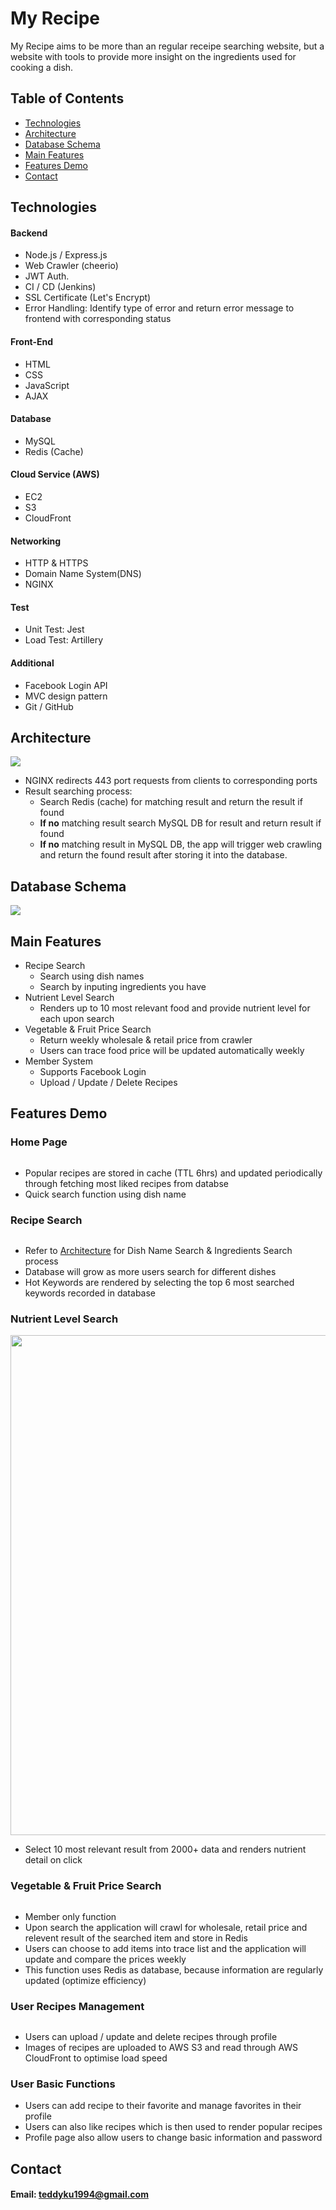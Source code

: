 # My Recipe

My Recipe aims to be more than an regular receipe searching website, but a website with tools to provide more insight on the ingredients used for cooking a dish.

## Table of Contents

- [Technologies](##Technologies)
- [Architecture](##Architecture)
- [Database Schema](#Database-Schema)
- [Main Features](#Main-Features)
- [Features Demo](#Features-Demo)
- [Contact](#Contact)

## Technologies

#### Backend
- Node.js / Express.js
- Web Crawler (cheerio)
- JWT Auth.
- CI / CD (Jenkins)
- SSL Certificate (Let's Encrypt)
- Error Handling: Identify type of error and return error message to frontend with corresponding status

#### Front-End
- HTML
- CSS
- JavaScript
- AJAX

#### Database
 - MySQL
 - Redis (Cache)

#### Cloud Service (AWS)
- EC2
- S3
- CloudFront

#### Networking
- HTTP & HTTPS
- Domain Name System(DNS)
- NGINX

#### Test
- Unit Test: Jest
- Load Test: Artillery

#### Additional
- Facebook Login API
- MVC design pattern
- Git / GitHub

## Architecture 
![](https://i.imgur.com/ijASQQV.png)
- NGINX redirects 443 port requests from clients to corresponding ports
- Result searching process:
    - Search Redis (cache) for matching result and return the result if found
    - **If no** matching result search MySQL DB for result and return result if found
    - **If no** matching result in MySQL DB, the app will trigger web crawling and return the found result after storing it into the database.

## Database Schema
![](https://i.imgur.com/Homs37X.png)

## Main Features
- Recipe Search
    - Search using dish names
    - Search by inputing ingredients you have
- Nutrient Level Search
    - Renders up to 10 most relevant food and provide nutrient level for each upon search
- Vegetable & Fruit Price Search
    - Return weekly wholesale & retail price from crawler
    - Users can trace food price will be updated automatically weekly
- Member System
    - Supports Facebook Login
    - Upload / Update / Delete Recipes

## Features Demo

### Home Page

<p align="center">
 <img "https://media.giphy.com/media/WO5X5r76TLs1iyRbxO/giphy.gif" width="800">
</p>

- Popular recipes are stored in cache (TTL 6hrs) and updated periodically through fetching most liked recipes from databse
- Quick search function using dish name

### Recipe Search 

<p align="center">
 <img "https://media.giphy.com/media/QAVQIyXGRBZN4noIFY/giphy.gif" width="800">
</p>

- Refer to [Architecture](#Architecture) for Dish Name Search & Ingredients Search process
- Database will grow as more users search for different dishes
- Hot Keywords are rendered by selecting the top 6 most searched keywords recorded in database

### Nutrient Level Search

<p align="center">
 <img src="https://media.giphy.com/media/KgEetveyiHnFbquKMo/giphy.gif" width="800">
</p>

- Select 10 most relevant result from 2000+ data and renders nutrient detail on click

### Vegetable & Fruit Price Search

<p align="center">
 <img "https://media.giphy.com/media/XEDaZIAA61zZzEOrZC/giphy.gif" width="800">
</p>

- Member only function
- Upon search the application will crawl for wholesale, retail price and relevent result of the searched item and store in Redis
- Users can choose to add items into trace list and the application will update and compare the prices weekly
- This function uses Redis as database, because information are regularly updated (optimize efficiency)

### User Recipes Management

<p align="center">
 <img "https://media.giphy.com/media/S598OCviyC38Ppi3W7/giphy.gif" width="800">
</p>

- Users can upload / update and delete recipes through profile
- Images of recipes are uploaded to AWS S3 and read through AWS CloudFront to optimise load speed

### User Basic Functions

- Users can add recipe to their favorite and manage favorites in their profile
- Users can also like recipes which is then used to render popular recipes
- Profile page also allow users to change basic information and password

## Contact

#### Email:  teddyku1994@gmail.com

